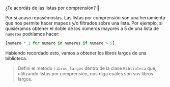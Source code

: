 ¿Te acordás de las listas por comprensión? :eyes:

Por si acaso repasémoslas. Las listas por comprensión son una herramienta que nos permite hacer mapeos y/o filtrados sobre una lista. Por ejemplo, si quisiéramos obtener el doble de los números mayores a 5 de una lista de `numeros` podríamos hacer:

```python
[numero * 2 for numero in numeros if numero > 5]
```

Habiendo recordado esto, vamos a obtener los libros largos de una biblioteca.

> Definí el método `libros_largos` dentro de la clase `Biblioteca` que, utilizando listas por comprensión, nos diga cuáles son sus libros largos.
